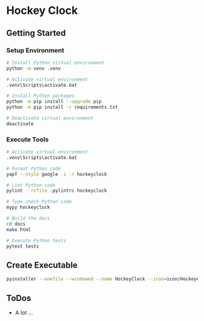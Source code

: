 # Hockey Clock

## Getting Started

### Setup Environment

```bash
# Install Python virtual environment
python -m venv .venv

# Activate virtual environment
.venv\Scripts\activate.bat

# Install Python packages
python -m pip install --upgrade pip
python -m pip install -r requirements.txt

# Deactivate virtual environment
deactivate
```

### Execute Tools

```bash
# Activate virtual environment
.venv\Scripts\activate.bat

# Format Python code
yapf --style google -i -r hockeyclock

# Lint Python code
pylint --rcfile .pylintrc hockeyclock

# Type check Python code
mypy hockeyclock

# Build the docs
cd docs
make html

# Execute Python tests
pytest tests
```

## Create Executable

```bash
pyinstaller --onefile --windowed --name HockeyClock --icon=icon/HockeyClock.ico py/main.py
```

## ToDos

* A lot ...
